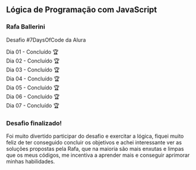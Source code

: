 <h2>Lógica de Programação com JavaScript</h2>
<h3>Rafa Ballerini</h3>

Desafio #7DaysOfCode da Alura

Dia 01 - Concluído 🏆
<br>
Dia 02 - Concluído 🏆
<br>
Dia 03 - Concluído 🏆
<br>
Dia 04 - Concluído 🏆
<br>
Dia 05 - Concluído 🏆
<br>
Dia 06 - Concluído 🏆
<br>
Dia 07 - Concluído 🏆

<h3>Desafio finalizado!</h3>
<p>Foi muito divertido participar do desafio e exercitar a lógica, fiquei muito feliz de ter conseguido concluir os objetivos e achei interessante ver as soluções propostas pela Rafa, que na maioria são mais enxutas e limpas que os meus códigos, me incentiva a aprender mais e conseguir aprimorar minhas habilidades.</p>
